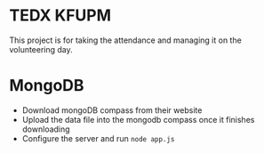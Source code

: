 # TEDX KFUPM
This project is for taking the attendance and managing it on the volunteering day.

# MongoDB
- Download mongoDB compass from their website
- Upload the data file into the mongodb compass once it finishes downloading
- Configure the server and run `node app.js`
